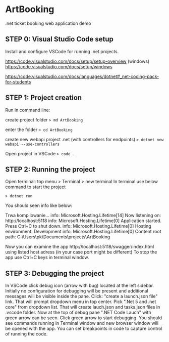 # ArtBooking

.net ticket booking web application demo

## STEP 0: Visual Studio Code setup

Install and configure VSCode for running .net projects.

https://code.visualstudio.com/docs/setup/setup-overview
(windows) https://code.visualstudio.com/docs/setup/windows

https://code.visualstudio.com/docs/languages/dotnet#_net-coding-pack-for-students

## STEP 1: Project creation

Run in command line:

create project folder
`> md ArtBooking`

enter the folder
`> cd ArtBooking`

create new webapi project .net (with controllers for endpoints)
`> dotnet new webapi --use-controllers`

Open project in VSCode
`> code .`

## STEP 2: Running the project

Open terminal: top menu > Terminal > new terminal
In terminal use below command to start the project

`> dotnet run`

You should seen info like below:

Trwa kompilowanie...
info: Microsoft.Hosting.Lifetime[14]
Now listening on: http://localhost:5118
info: Microsoft.Hosting.Lifetime[0]
Application started. Press Ctrl+C to shut down.
info: Microsoft.Hosting.Lifetime[0]
Hosting environment: Development
info: Microsoft.Hosting.Lifetime[0]
Content root path: C:\Users\pk\Documents\projects\ArtBooking

Now you can examine the app http://localhost:5118/swagger/index.html using listed host adress (in your case port might be different)
To stop the app use Ctrl+C keys in terminal window.

## STEP 3: Debugging the project

In VSCode click debug icon (arrow with bug) located at the left sidebar.
Initially no configuration for debugging will be present and additional messages will be visible inside the pane.
Click: "create a launch.json file" link. That will prompt dropdown menu in top center. Pick ".Net 5 and .net core" from dropdown list.
That will create lauch.json and tasks.json files in .vscode folder.
Now at the top of debug pane ".NET Code Lauch" with green arrow can be seen.
Click green arrow to start debugging.
You should see commands running in Terminal window and new browser window will be opened with the app.
You can set breakpoints in code to capture control of running the code.

